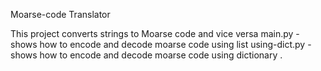 Moarse-code Translator

This project converts strings to Moarse code and vice versa
main.py -shows how to encode and decode moarse code using list
using-dict.py - shows how to encode and decode moarse code using dictionary .

